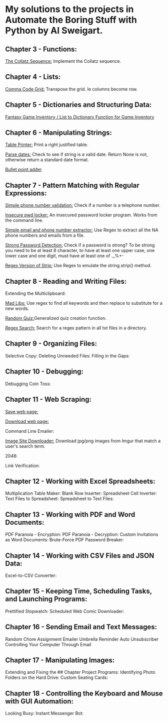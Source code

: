 # My solutions to the projects in Automate the Boring Stuff with Python by Al Sweigart.

## Chapter 3 - Functions:
[The Collatz Sequence:](https://github.com/Alvei/Python-examples/blob/master/Automate_boring_stuff/Chapter_3-Functions/Collattz_Sequence.py) Implement the Collatz sequence.

## Chapter 4 - Lists:
[Comma Code Grid:](https://github.com/Alvei/Python-examples/blob/master/Automate_boring_stuff/Chapter_4-Lists/comma_grid.py) Transpose the grid. Ie columns become row.

## Chapter 5 - Dictionaries and Structuring Data:
[Fantasy Game Inventory / List to Dictionary Function for Game Inventory](https://github.com/Alvei/Python-examples/blob/master/Automate_boring_stuff/Chapter_5-Structuring_Data/inventory.py)

## Chapter 6 - Manipulating Strings:
[Table Printer:](https://github.com/Alvei/Python-examples/blob/master/Automate_boring_stuff/Chapter_6-Manipulating_Strings/table_printer.py) Print a right justified table.

[Parse dates:](https://github.com/Alvei/Python-examples/blob/master/Automate_boring_stuff/Chapter_6-Manipulating_Strings/Parse_dates.py) Check to see if string is a valid date. Return None is not,
otherwise return a standard date format.

[Bullet point adder](https://github.com/Alvei/Python-examples/blob/master/Automate_boring_stuff/Chapter_6-Manipulating_Strings/bullet_point_adder.py)

## Chapter 7 - Pattern Matching with Regular Expressions:
[Simple phone number validation:](https://github.com/Alvei/Python-examples/blob/master/Automate_boring_stuff/Chapter_7-Regular_Expressions/isphone_no.py) Check if a number is a telephone number.

[Insecure pwd locker:](https://github.com/Alvei/Python-examples/blob/master/Automate_boring_stuff/Chapter_7-Regular_Expressions/pw.py) An insecured password locker program. Works from the command line.

[Simple email and phone number extractor:](https://github.com/Alvei/Python-examples/blob/master/Automate_boring_stuff/Chapter_7-Regular_Expressions/phone_and_email.py) Use Regex to extract all the NA phone numbers and emails from a file.

[Strong Password Detection:](https://github.com/Alvei/Python-examples/blob/master/Automate_boring_stuff/Chapter_7-Regular_Expressions/strong_password.py) Check if a password is strong? To be strong you need to be at least 8 character, to have at least one upper case, one lower case and one digit, must have at least one of ._%+-

[Regex Version of Strip:](https://github.com/Alvei/Python-examples/blob/master/Automate_boring_stuff/Chapter_7-Regular_Expressions/regex_strip.py) Use Regex to emulate the string.strip() method.

## Chapter 8 - Reading and Writing Files:
Extending the Multiclipboard:

[Mad Libs:](https://github.com/Alvei/Python-examples/blob/master/Automate_boring_stuff/Chapter_8-Reading_and_Writing_Files/mad_libs.py) Use regex to find all keywords and then replace to substitute for a new words.

[Random Quiz:](https://github.com/Alvei/Python-examples/blob/master/Automate_boring_stuff/Chapter_8-Reading_and_Writing_Files/random_quiz.py)Generalized quiz creation function.

[Regex Search:](https://github.com/Alvei/Python-examples/blob/master/Automate_boring_stuff/Chapter_8-Reading_and_Writing_Files/regex_search.py) Search for a regex pattern in all txt files in a directory.

## Chapter 9 - Organizing Files:
Selective Copy:
Deleting Unneeded Files:
Filling in the Gaps:

## Chapter 10 - Debugging:
Debugging Coin Toss:

## Chapter 11 - Web Scraping:

[Save web page:](https://github.com/Alvei/Python-examples/blob/master/Automate_boring_stuff/Chapter_11-Web_Scraping/download_web_page.py)

[Download web page:](https://github.com/Alvei/Python-examples/blob/master/Automate_boring_stuff/Chapter_11-Web_Scraping/download_web_page.py)

Command Line Emailer:

[Image Site Downloader:](/github.com/Alvei/Python-examples/blob/master/Automate_boring_stuff/Chapter_11-Web_Scraping/bs4_download_images.py) Download jpg/png images from Imgur that match a user's search term.

2048:

Link Verification:

## Chapter 12 - Working with Excel Spreadsheets:
Multiplication Table Maker:
Blank Row Inserter:
Spreadsheet Cell Inverter:
Text Files to Spreadsheet:
Spreadsheet to Text Files:

## Chapter 13 - Working with PDF and Word Documents:
PDF Paranoia - Encryption:
PDF Paranoia - Decryption:
Custom Invitations as Word Documents:
Brute-Force PDF Password Breaker:

## Chapter 14 - Working with CSV Files and JSON Data:
Excel-to-CSV Converter:

## Chapter 15 - Keeping Time, Scheduling Tasks, and Launching Programs:
Prettified Stopwatch:
Scheduled Web Comic Downloader:

## Chapter 16 - Sending Email and Text Messages:
Random Chore Assignment Emailer
Umbrella Reminder
Auto Unsubscriber
Controlling Your Computer Through Email

## Chapter 17 - Manipulating Images:
Extending and Fixing the ## Chapter Project Programs:
Identifying Photo Folders on the Hard Drive:
Custom Seating Cards:

## Chapter 18 - Controlling the Keyboard and Mouse with GUI Automation:
Looking Busy:
Instant Messenger Bot: